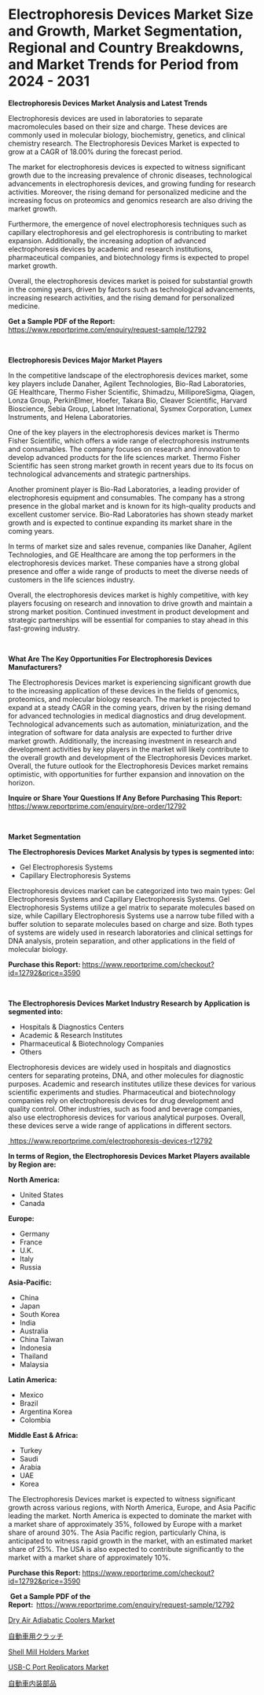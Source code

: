 <p><h1>Electrophoresis Devices Market Size and Growth, Market Segmentation, Regional and Country Breakdowns, and Market Trends for Period from 2024 -  2031</h1></p><p><strong>Electrophoresis Devices Market Analysis and Latest Trends</strong></p>
<p><p>Electrophoresis devices are used in laboratories to separate macromolecules based on their size and charge. These devices are commonly used in molecular biology, biochemistry, genetics, and clinical chemistry research. The Electrophoresis Devices Market is expected to grow at a CAGR of 18.00% during the forecast period.</p><p>The market for electrophoresis devices is expected to witness significant growth due to the increasing prevalence of chronic diseases, technological advancements in electrophoresis devices, and growing funding for research activities. Moreover, the rising demand for personalized medicine and the increasing focus on proteomics and genomics research are also driving the market growth.</p><p>Furthermore, the emergence of novel electrophoresis techniques such as capillary electrophoresis and gel electrophoresis is contributing to market expansion. Additionally, the increasing adoption of advanced electrophoresis devices by academic and research institutions, pharmaceutical companies, and biotechnology firms is expected to propel market growth.</p><p>Overall, the electrophoresis devices market is poised for substantial growth in the coming years, driven by factors such as technological advancements, increasing research activities, and the rising demand for personalized medicine.</p></p>
<p><strong>Get a Sample PDF of the Report:&nbsp;</strong> <a href="https://www.reportprime.com/enquiry/request-sample/12792">https://www.reportprime.com/enquiry/request-sample/12792</a></p>
<p>&nbsp;</p>
<p><strong>Electrophoresis Devices Major Market Players</strong></p>
<p><p>In the competitive landscape of the electrophoresis devices market, some key players include Danaher, Agilent Technologies, Bio-Rad Laboratories, GE Healthcare, Thermo Fisher Scientific, Shimadzu, MilliporeSigma, Qiagen, Lonza Group, PerkinElmer, Hoefer, Takara Bio, Cleaver Scientific, Harvard Bioscience, Sebia Group, Labnet International, Sysmex Corporation, Lumex Instruments, and Helena Laboratories.</p><p>One of the key players in the electrophoresis devices market is Thermo Fisher Scientific, which offers a wide range of electrophoresis instruments and consumables. The company focuses on research and innovation to develop advanced products for the life sciences market. Thermo Fisher Scientific has seen strong market growth in recent years due to its focus on technological advancements and strategic partnerships.</p><p>Another prominent player is Bio-Rad Laboratories, a leading provider of electrophoresis equipment and consumables. The company has a strong presence in the global market and is known for its high-quality products and excellent customer service. Bio-Rad Laboratories has shown steady market growth and is expected to continue expanding its market share in the coming years.</p><p>In terms of market size and sales revenue, companies like Danaher, Agilent Technologies, and GE Healthcare are among the top performers in the electrophoresis devices market. These companies have a strong global presence and offer a wide range of products to meet the diverse needs of customers in the life sciences industry.</p><p>Overall, the electrophoresis devices market is highly competitive, with key players focusing on research and innovation to drive growth and maintain a strong market position. Continued investment in product development and strategic partnerships will be essential for companies to stay ahead in this fast-growing industry.</p></p>
<p>&nbsp;</p>
<p><strong>What Are The Key Opportunities For Electrophoresis Devices Manufacturers?</strong></p>
<p><p>The Electrophoresis Devices market is experiencing significant growth due to the increasing application of these devices in the fields of genomics, proteomics, and molecular biology research. The market is projected to expand at a steady CAGR in the coming years, driven by the rising demand for advanced technologies in medical diagnostics and drug development. Technological advancements such as automation, miniaturization, and the integration of software for data analysis are expected to further drive market growth. Additionally, the increasing investment in research and development activities by key players in the market will likely contribute to the overall growth and development of the Electrophoresis Devices market.  Overall, the future outlook for the Electrophoresis Devices market remains optimistic, with opportunities for further expansion and innovation on the horizon.</p></p>
<p><strong>Inquire or Share Your Questions If Any Before Purchasing This Report:</strong> <a href="https://www.reportprime.com/enquiry/pre-order/12792">https://www.reportprime.com/enquiry/pre-order/12792</a></p>
<p>&nbsp;</p>
<p><strong>Market Segmentation</strong></p>
<p><strong>The Electrophoresis Devices Market Analysis by types is segmented into:</strong></p>
<p><ul><li>Gel Electrophoresis Systems</li><li>Capillary Electrophoresis Systems</li></ul></p>
<p><p>Electrophoresis devices market can be categorized into two main types: Gel Electrophoresis Systems and Capillary Electrophoresis Systems. Gel Electrophoresis Systems utilize a gel matrix to separate molecules based on size, while Capillary Electrophoresis Systems use a narrow tube filled with a buffer solution to separate molecules based on charge and size. Both types of systems are widely used in research laboratories and clinical settings for DNA analysis, protein separation, and other applications in the field of molecular biology.</p></p>
<p><strong>Purchase this Report:&nbsp;</strong><a href="https://www.reportprime.com/checkout?id=12792&price=3590">https://www.reportprime.com/checkout?id=12792&price=3590</a></p>
<p>&nbsp;</p>
<p><strong>The Electrophoresis Devices Market Industry Research by Application is segmented into:</strong></p>
<p><ul><li>Hospitals & Diagnostics Centers</li><li>Academic & Research Institutes</li><li>Pharmaceutical & Biotechnology Companies</li><li>Others</li></ul></p>
<p><p>Electrophoresis devices are widely used in hospitals and diagnostics centers for separating proteins, DNA, and other molecules for diagnostic purposes. Academic and research institutes utilize these devices for various scientific experiments and studies. Pharmaceutical and biotechnology companies rely on electrophoresis devices for drug development and quality control. Other industries, such as food and beverage companies, also use electrophoresis devices for various analytical purposes. Overall, these devices serve a wide range of applications in different sectors.</p></p>
<p><a href="https://www.reportprime.com/electrophoresis-devices-r12792">&nbsp;https://www.reportprime.com/electrophoresis-devices-r12792</a></p>
<p><strong>In terms of Region, the Electrophoresis Devices Market Players available by Region are:</strong></p>
<p>
    <p> <strong> North America: </strong>
        <ul>
            <li>United States</li>
            <li>Canada</li>
        </ul>
        </p> 
    <p> <strong> Europe: </strong>
        <ul>
            <li>Germany</li>
            <li>France</li>
            <li>U.K.</li>
            <li>Italy</li>
            <li>Russia</li>
        </ul>
        </p> 
    <p> <strong> Asia-Pacific: </strong>
        <ul>
            <li>China</li>
            <li>Japan</li>
            <li>South Korea</li>
            <li>India</li>
            <li>Australia</li>
            <li>China Taiwan</li>
            <li>Indonesia</li>
            <li>Thailand</li>
            <li>Malaysia</li>
        </ul>
        </p> 
    <p> <strong> Latin America: </strong>
        <ul>
            <li>Mexico</li>
            <li>Brazil</li>
            <li>Argentina Korea</li>
            <li>Colombia</li>
        </ul>
        </p> 
    <p> <strong> Middle East & Africa: </strong>
        <ul>
            <li>Turkey</li>
            <li>Saudi</li>
            <li>Arabia</li>
            <li>UAE</li>
            <li>Korea</li>
        </ul>
    </p>
    </p>
<p><p>The Electrophoresis Devices market is expected to witness significant growth across various regions, with North America, Europe, and Asia Pacific leading the market. North America is expected to dominate the market with a market share of approximately 35%, followed by Europe with a market share of around 30%. The Asia Pacific region, particularly China, is anticipated to witness rapid growth in the market, with an estimated market share of 25%. The USA is also expected to contribute significantly to the market with a market share of approximately 10%.</p></p>
<p><strong>Purchase this Report: </strong><a href="https://www.reportprime.com/checkout?id=12792&price=3590">https://www.reportprime.com/checkout?id=12792&price=3590</a></p>
<p>&nbsp;<strong>Get a Sample PDF of the Report:&nbsp;&nbsp;</strong><a href="https://www.reportprime.com/enquiry/request-sample/12792">https://www.reportprime.com/enquiry/request-sample/12792</a></p>
<p><strong></strong></p>
<p><p><a href="https://www.linkedin.com/pulse/dry-air-adiabatic-coolers-market-offer-valuable-insights-size-t0yjf?trackingId=DTKbW9FEoPoHNIotNL2w2A%3D%3D">Dry Air Adiabatic Coolers Market</a></p><p><a href="https://github.com/AaronVargas43/Market-Research-Report-List-1/blob/main/423199176012.md">自動車用クラッチ</a></p><p><a href="https://github.com/ashman753/Market-Research-Report-List-1/blob/main/shell-mill-holders-market.md">Shell Mill Holders Market</a></p><p><a href="https://www.linkedin.com/pulse/usb-c-port-replicators-market-research-report-key-successful-76ijf?trackingId=nLplmPomQ4CvJvhbPrrOww%3D%3D">USB-C Port Replicators Market</a></p><p><a href="https://github.com/oqoeusbvpadwjs08/Market-Research-Report-List-2/blob/main/980425676011.md">自動車内装部品</a></p></p>